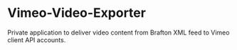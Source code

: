 # Vimeo-Video-Exporter
Private application to deliver video content from Brafton XML feed to Vimeo client API accounts.
